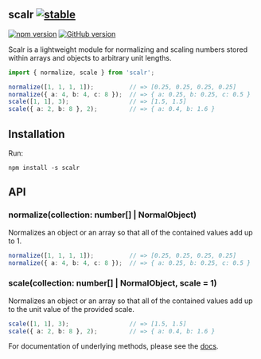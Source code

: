 ## scalr [![stable](http://badges.github.io/stability-badges/dist/stable.svg)](http://github.com/badges/stability-badges)

[![npm version](https://badge.fury.io/js/scalr.svg)](https://badge.fury.io/js/scalr) [![GitHub version](https://badge.fury.io/gh/abrisene%2Fscalr.svg)](https://badge.fury.io/gh/abrisene%2Fscalr)

Scalr is a lightweight module for normalizing and scaling numbers stored within arrays and objects to arbitrary unit lengths.

```typescript
import { normalize, scale } from 'scalr';

normalize([1, 1, 1, 1]);          // => [0.25, 0.25, 0.25, 0.25]
normalize({ a: 4, b: 4, c: 8 });  // => { a: 0.25, b: 0.25, c: 0.5 }
scale([1, 1], 3);                 // => [1.5, 1.5]
scale({ a: 2, b: 8 }, 2);         // => { a: 0.4, b: 1.6 }
```

## Installation

Run:

```
npm install -s scalr
```

## API

### normalize(collection: number[] | NormalObject)

Normalizes an object or an array so that all of the contained values add up to 1.

```typescript
normalize([1, 1, 1, 1]);          // => [0.25, 0.25, 0.25, 0.25]
normalize({ a: 4, b: 4, c: 8 });  // => { a: 0.25, b: 0.25, c: 0.5 }
```

### scale(collection: number[] | NormalObject, scale = 1)

Normalizes an object or an array so that all of the contained values add up to the unit value of the provided scale.

```typescript
scale([1, 1], 3);                 // => [1.5, 1.5]
scale({ a: 2, b: 8 }, 2);         // => { a: 0.4, b: 1.6 }
```


For documentation of underlying methods, please see the [docs](https://abrisene.github.io/scalr/modules.html).
